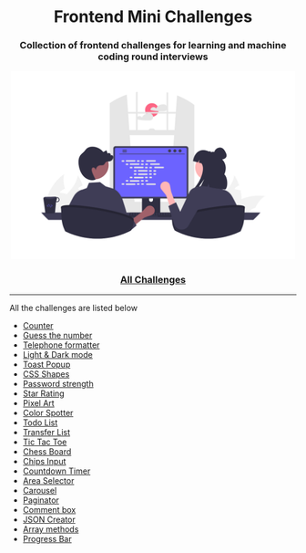 <div align="center">
  <h1>Frontend Mini Challenges</h1>
  <h3>Collection of frontend challenges for learning and machine coding round interviews</h3>
  <a href="https://bgoonz.github.io/mini-vanilla-projects/"><img src="cover.png" alt="web programming" width="500px" /></a>
</div>

<div align="center">
  <h3><a href="https://bgoonz.github.io/mini-vanilla-projects/">All Challenges</a></h3>
</div>

---

All the challenges are listed below

- [Counter](https://bgoonz.github.io/mini-vanilla-projects/mc/counter/)
- [Guess the number](https://bgoonz.github.io/mini-vanilla-projects/mc/guess-the-number/)
- [Telephone formatter](https://bgoonz.github.io/mini-vanilla-projects/mc/telephone-formatter/)
- [Light & Dark mode](https://bgoonz.github.io/mini-vanilla-projects/mc/theme/)
- [Toast Popup](https://bgoonz.github.io/mini-vanilla-projects/mc/toast-popup/)
- [CSS Shapes](https://bgoonz.github.io/mini-vanilla-projects/mc/css-shapes/)
- [Password strength](https://bgoonz.github.io/mini-vanilla-projects/mc/password-strength/)
- [Star Rating](https://bgoonz.github.io/mini-vanilla-projects/mc/star-rating/)
- [Pixel Art](https://bgoonz.github.io/mini-vanilla-projects/mc/pixel-art/)
- [Color Spotter](https://bgoonz.github.io/mini-vanilla-projects/mc/color-spotter/)
- [Todo List](https://bgoonz.github.io/mini-vanilla-projects/mc/todo-list/)
- [Transfer List](https://bgoonz.github.io/mini-vanilla-projects/mc/transfer-list/)
- [Tic Tac Toe](https://bgoonz.github.io/mini-vanilla-projects/mc/tic-tac-toe/)
- [Chess Board](https://bgoonz.github.io/mini-vanilla-projects/mc/chess-board/)
- [Chips Input](https://bgoonz.github.io/mini-vanilla-projects/mc/chips-input/)
- [Countdown Timer](https://bgoonz.github.io/mini-vanilla-projects/mc/timer/)
- [Area Selector](https://bgoonz.github.io/mini-vanilla-projects/mc/area-selector/)
- [Carousel](https://bgoonz.github.io/mini-vanilla-projects/mc/carousel/)
- [Paginator](https://bgoonz.github.io/mini-vanilla-projects/mc/paginator/)
- [Comment box](https://bgoonz.github.io/mini-vanilla-projects/mc/comment-box/)
- [JSON Creator](https://bgoonz.github.io/mini-vanilla-projects/mc/json-creator/)
- [Array methods](https://bgoonz.github.io/mini-vanilla-projects/mc/array-methods/)
- [Progress Bar](https://bgoonz.github.io/mini-vanilla-projects/mc/progress-bar/)
